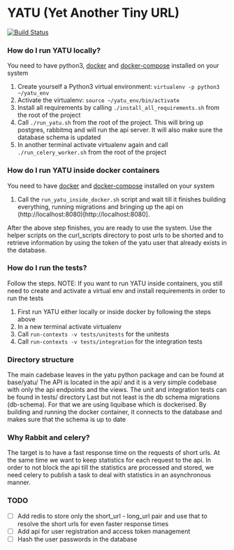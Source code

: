 # YATU (Yet Another Tiny URL)

[![Build Status](https://travis-ci.org/ekiourk/yatu.svg?branch=master)](https://travis-ci.org/ekiourk/yatu)

### How do I run YATU locally?

You need to have python3, [docker](https://docs.docker.com/installation/) and [docker-compose](https://docs.docker.com/compose/install/) installed on your system

1. Create yourself a Python3 virtual environment: `virtualenv -p python3 ~/yatu_env`
2. Activate the virtualenv: `source ~/yatu_env/bin/activate`
3. Install all requirements by calling `./install_all_requirements.sh` from the root of the project
4. Call `./run_yatu.sh` from the root of the project. This will bring up postgres, rabbitmq and will run the api server. It will also make sure the database schema is updated
5. In another terminal activate virtualenv again and call `./run_celery_worker.sh` from the root of the project

### How do I run YATU inside docker containers

You need to have [docker](https://docs.docker.com/installation/) and [docker-compose](https://docs.docker.com/compose/install/) installed on your system

1. Call the `run_yatu_inside_docker.sh` script and wait till it finishes building everything, running migrations and bringing up the api on (http://localhost:8080)[http://localhost:8080].

After the above step finishes, you are ready to use the system. Use the helper scripts on the curl_scripts directory to post urls to be shorted and to retrieve information by using the token of the yatu user that already exists in the database. 

### How do I run the tests?

Follow the steps.
NOTE: If you want to run YATU inside containers, you still need to create and activate a virtual env and install requirements in order to run the tests

1. First run YATU either locally or inside docker by following the steps above
2. In a new terminal activate virtualenv
3. Call `run-contexts -v tests/unitests` for the unitests
4. Call `run-contexts -v tests/integration` for the integration tests

### Directory structure

The main cadebase leaves in the yatu python package and can be found at base/yatu/
The API is located in the api/ and it is a very simple codebase with only the api endpoints and the views.
The unit and integration tests can be found in tests/ directory 
Last but not least is the db schema migrations (db-schema). For that we are using liquibase which is dockerised. By building and running the docker container, it connects to the database and makes sure that the schema is up to date

### Why Rabbit and celery?

The target is to have a fast response time on the requests of short urls. At the same time we want to keep statistics for each request to the api. In order to not block the api till the statistics are processed and stored, we need celery to publish a task to deal with statistics in an asynchronous manner.

### TODO

- [ ] Add redis to store only the short_url - long_url pair and use that to resolve the short urls for even faster response times
- [ ] Add api for user registration and access token management
- [ ] Hash the user passwords in the database
